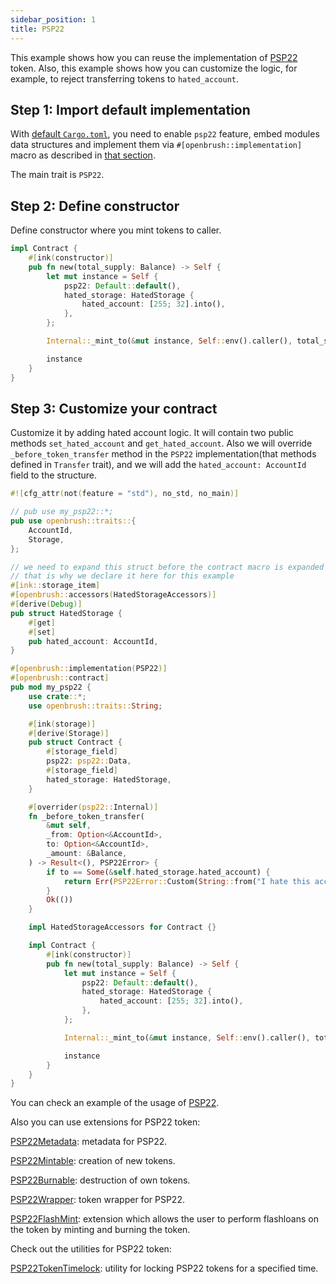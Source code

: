 ```yaml
---
sidebar_position: 1
title: PSP22
---
```


This example shows how you can reuse the implementation of [PSP22](https://github.com/727-Ventures/openbrush-contracts/tree/main/contracts/src/token/psp22) token. Also, this example shows how you can customize the logic, for example, to reject transferring tokens to `hated_account`.

## Step 1: Import default implementation

With [default `Cargo.toml`](/smart-contracts/overview#the-default-toml-of-your-project-with-openbrush),
you need to enable `psp22` feature, embed modules data structures and implement them via `#[openbrush::implementation]` macro
as described in [that section](/smart-contracts/overview#reuse-implementation-of-traits-from-openbrush).

The main trait is `PSP22`.

## Step 2: Define constructor

Define constructor where you mint tokens to caller.

```rust
impl Contract {
    #[ink(constructor)]
    pub fn new(total_supply: Balance) -> Self {
        let mut instance = Self {
            psp22: Default::default(),
            hated_storage: HatedStorage {
                hated_account: [255; 32].into(),
            },
        };

        Internal::_mint_to(&mut instance, Self::env().caller(), total_supply).expect("Should mint");

        instance
    }
}
```

## Step 3: Customize your contract

Customize it by adding hated account logic. It will contain two public methods `set_hated_account` and `get_hated_account`. 
Also we will override `_before_token_transfer` method in the `PSP22` implementation(that methods defined in `Transfer` trait), 
and we will add the `hated_account: AccountId` field to the structure.

```rust
#![cfg_attr(not(feature = "std"), no_std, no_main)]

// pub use my_psp22::*;
pub use openbrush::traits::{
    AccountId,
    Storage,
};

// we need to expand this struct before the contract macro is expanded
// that is why we declare it here for this example
#[ink::storage_item]
#[openbrush::accessors(HatedStorageAccessors)]
#[derive(Debug)]
pub struct HatedStorage {
    #[get]
    #[set]
    pub hated_account: AccountId,
}

#[openbrush::implementation(PSP22)]
#[openbrush::contract]
pub mod my_psp22 {
    use crate::*;
    use openbrush::traits::String;

    #[ink(storage)]
    #[derive(Storage)]
    pub struct Contract {
        #[storage_field]
        psp22: psp22::Data,
        #[storage_field]
        hated_storage: HatedStorage,
    }

    #[overrider(psp22::Internal)]
    fn _before_token_transfer(
        &mut self,
        _from: Option<&AccountId>,
        to: Option<&AccountId>,
        _amount: &Balance,
    ) -> Result<(), PSP22Error> {
        if to == Some(&self.hated_storage.hated_account) {
            return Err(PSP22Error::Custom(String::from("I hate this account!")))
        }
        Ok(())
    }

    impl HatedStorageAccessors for Contract {}

    impl Contract {
        #[ink(constructor)]
        pub fn new(total_supply: Balance) -> Self {
            let mut instance = Self {
                psp22: Default::default(),
                hated_storage: HatedStorage {
                    hated_account: [255; 32].into(),
                },
            };

            Internal::_mint_to(&mut instance, Self::env().caller(), total_supply).expect("Should mint");

            instance
        }
    }
}

```

You can check an example of the usage of [PSP22](https://github.com/727-Ventures/openbrush-contracts/tree/main/examples/psp22).

Also you can use extensions for PSP22 token:

[PSP22Metadata](/smart-contracts/psp22/extensions/metadata): metadata for PSP22.

[PSP22Mintable](/smart-contracts/psp22/extensions/mintable): creation of new tokens.

[PSP22Burnable](/smart-contracts/psp22/extensions/burnable): destruction of own tokens.

[PSP22Wrapper](/smart-contracts/psp22/extensions/wrapper): token wrapper for PSP22.

[PSP22FlashMint](/smart-contracts/psp22/extensions/flashmint): extension which allows the user to perform flashloans on the token by minting and burning the token.

Check out the utilities for PSP22 token:

[PSP22TokenTimelock](/smart-contracts/psp22/utils/token-timelock): utility for locking PSP22 tokens for a specified time.
